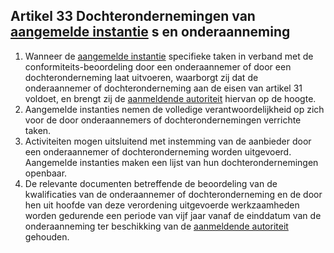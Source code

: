 ## Artikel 33 Dochterondernemingen van [aangemelde instantie](a3.md#^aanins) s en onderaanneming

1. Wanneer de [aangemelde instantie](a3.md#^aanins) specifieke taken in verband met de conformiteits-beoordeling door een onderaannemer of door een dochteronderneming laat uitvoeren, waarborgt zij dat de onderaannemer of dochteronderneming aan de eisen van artikel 31 voldoet, en brengt zij de [aanmeldende autoriteit](a3.md#^aanmeldende) hiervan op de hoogte.
2. Aangemelde instanties nemen de volledige verantwoordelijkheid op zich voor de door onderaannemers of dochterondernemingen verrichte taken.
3. Activiteiten mogen uitsluitend met instemming van de aanbieder door een onderaannemer of dochteronderneming worden uitgevoerd. Aangemelde instanties maken een lijst van hun dochterondernemingen openbaar.
4. De relevante documenten betreffende de beoordeling van de kwalificaties van de onderaannemer of dochteronderneming en de door hen uit hoofde van deze verordening uitgevoerde werkzaamheden worden gedurende een periode van vijf jaar vanaf de einddatum van de onderaanneming ter beschikking van de [aanmeldende autoriteit](a3.md#^aanmeldende) gehouden.
